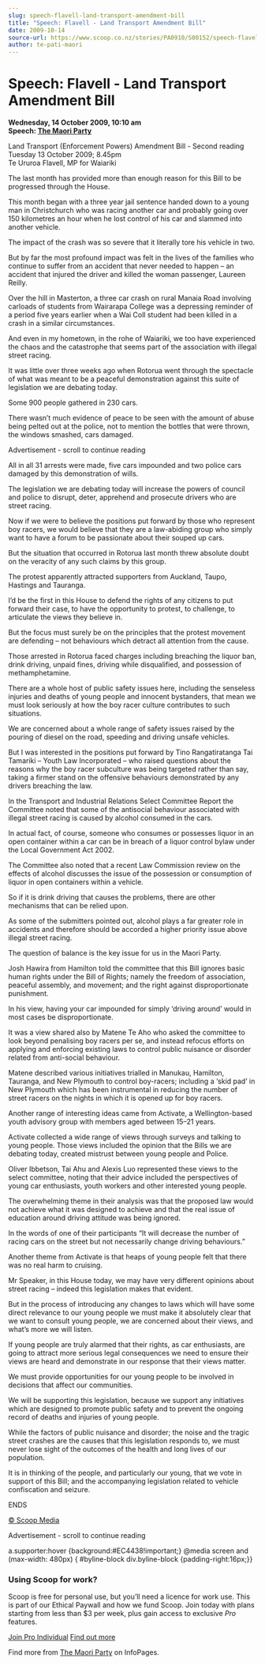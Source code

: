 ```yaml
---
slug: speech-flavell-land-transport-amendment-bill
title: "Speech: Flavell - Land Transport Amendment Bill"
date: 2009-10-14
source-url: https://www.scoop.co.nz/stories/PA0910/S00152/speech-flavell-land-transport-amendment-bill.htm
author: te-pati-maori
---
```

Speech: Flavell - Land Transport Amendment Bill
===============================================

**Wednesday, 14 October 2009, 10:10 am**  
**Speech: [The Maori Party](https://info.scoop.co.nz/The_Maori_Party)**

Land Transport (Enforcement Powers) Amendment Bill - Second reading  
Tuesday 13 October 2009; 8.45pm  
Te Ururoa Flavell, MP for Waiariki

The last month has provided more than enough reason for this Bill to be progressed through the House.

This month began with a three year jail sentence handed down to a young man in Christchurch who was racing another car and probably going over 150 kilometres an hour when he lost control of his car and slammed into another vehicle.

The impact of the crash was so severe that it literally tore his vehicle in two.

But by far the most profound impact was felt in the lives of the families who continue to suffer from an accident that never needed to happen – an accident that injured the driver and killed the woman passenger, Laureen Reilly.

Over the hill in Masterton, a three car crash on rural Manaia Road involving carloads of students from Wairarapa College was a depressing reminder of a period five years earlier when a Wai Coll student had been killed in a crash in a similar circumstances.

And even in my hometown, in the rohe of Waiariki, we too have experienced the chaos and the catastrophe that seems part of the association with illegal street racing.

It was little over three weeks ago when Rotorua went through the spectacle of what was meant to be a peaceful demonstration against this suite of legislation we are debating today.

Some 900 people gathered in 230 cars.

There wasn’t much evidence of peace to be seen with the amount of abuse being pelted out at the police, not to mention the bottles that were thrown, the windows smashed, cars damaged.

Advertisement - scroll to continue reading





All in all 31 arrests were made, five cars impounded and two police cars damaged by this demonstration of wills.

The legislation we are debating today will increase the powers of council and police to disrupt, deter, apprehend and prosecute drivers who are street racing.

Now if we were to believe the positions put forward by those who represent boy racers, we would believe that they are a law-abiding group who simply want to have a forum to be passionate about their souped up cars.

But the situation that occurred in Rotorua last month threw absolute doubt on the veracity of any such claims by this group.

The protest apparently attracted supporters from Auckland, Taupo, Hastings and Tauranga.

I’d be the first in this House to defend the rights of any citizens to put forward their case, to have the opportunity to protest, to challenge, to articulate the views they believe in.

But the focus must surely be on the principles that the protest movement are defending – not behaviours which detract all attention from the cause.

Those arrested in Rotorua faced charges including breaching the liquor ban, drink driving, unpaid fines, driving while disqualified, and possession of methamphetamine.

There are a whole host of public safety issues here, including the senseless injuries and deaths of young people and innocent bystanders, that mean we must look seriously at how the boy racer culture contributes to such situations.

We are concerned about a whole range of safety issues raised by the pouring of diesel on the road, speeding and driving unsafe vehicles.

But I was interested in the positions put forward by Tino Rangatiratanga Tai Tamariki – Youth Law Incorporated – who raised questions about the reasons why the boy racer subculture was being targeted rather than say, taking a firmer stand on the offensive behaviours demonstrated by any drivers breaching the law.

In the Transport and Industrial Relations Select Committee Report the Committee noted that some of the antisocial behaviour associated with illegal street racing is caused by alcohol consumed in the cars.

In actual fact, of course, someone who consumes or possesses liquor in an open container within a car can be in breach of a liquor control bylaw under the Local Government Act 2002.

The Committee also noted that a recent Law Commission review on the effects of alcohol discusses the issue of the possession or consumption of liquor in open containers within a vehicle.

So if it is drink driving that causes the problems, there are other mechanisms that can be relied upon.

As some of the submitters pointed out, alcohol plays a far greater role in accidents and therefore should be accorded a higher priority issue above illegal street racing.

The question of balance is the key issue for us in the Maori Party.

Josh Hawira from Hamilton told the committee that this Bill ignores basic human rights under the Bill of Rights; namely the freedom of association, peaceful assembly, and movement; and the right against disproportionate punishment.

In his view, having your car impounded for simply ‘driving around’ would in most cases be disproportionate.

It was a view shared also by Matene Te Aho who asked the committee to look beyond penalising boy racers per se, and instead refocus efforts on applying and enforcing existing laws to control public nuisance or disorder related from anti-social behaviour.

Matene described various initiatives trialled in Manukau, Hamilton, Tauranga, and New Plymouth to control boy-racers; including a ‘skid pad’ in New Plymouth which has been instrumental in reducing the number of street racers on the nights in which it is opened up for boy racers.

Another range of interesting ideas came from Activate, a Wellington-based youth advisory group with members aged between 15–21 years.

Activate collected a wide range of views through surveys and talking to young people. Those views included the opinion that the Bills we are debating today, created mistrust between young people and Police.

Oliver Ibbetson, Tai Ahu and Alexis Luo represented these views to the select committee, noting that their advice included the perspectives of young car enthusiasts, youth workers and other interested young people.

The overwhelming theme in their analysis was that the proposed law would not achieve what it was designed to achieve and that the real issue of education around driving attitude was being ignored.

In the words of one of their participants “It will decrease the number of racing cars on the street but not necessarily change driving behaviours.”

Another theme from Activate is that heaps of young people felt that there was no real harm to cruising.

Mr Speaker, in this House today, we may have very different opinions about street racing – indeed this legislation makes that evident.

But in the process of introducing any changes to laws which will have some direct relevance to our young people we must make it absolutely clear that we want to consult young people, we are concerned about their views, and what’s more we will listen.

If young people are truly alarmed that their rights, as car enthusiasts, are going to attract more serious legal consequences we need to ensure their views are heard and demonstrate in our response that their views matter.

We must provide opportunities for our young people to be involved in decisions that affect our communities.

We will be supporting this legislation, because we support any initiatives which are designed to promote public safety and to prevent the ongoing record of deaths and injuries of young people.

While the factors of public nuisance and disorder; the noise and the tragic street crashes are the causes that this legislation responds to, we must never lose sight of the outcomes of the health and long lives of our population.

It is in thinking of the people, and particularly our young, that we vote in support of this Bill; and the accompanying legislation related to vehicle confiscation and seizure.

ENDS

[© Scoop Media](http://www.scoop.co.nz/about/terms.html)  

Advertisement - scroll to continue reading



a.supporter:hover {background:#EC4438!important;} @media screen and (max-width: 480px) { #byline-block div.byline-block {padding-right:16px;}}

### Using Scoop for work?

Scoop is free for personal use, but you’ll need a licence for work use. This is part of our Ethical Paywall and how we fund Scoop. Join today with plans starting from less than $3 per week, plus gain access to exclusive _Pro_ features.  
  
[Join Pro Individual](https://pro.scoop.co.nz/Individual/?from=ProIn24) [Find out more](https://pro.scoop.co.nz/using-scoop-for-work/?from=ProIn24)

Find more from [The Maori Party](https://info.scoop.co.nz/The_Maori_Party) on InfoPages.